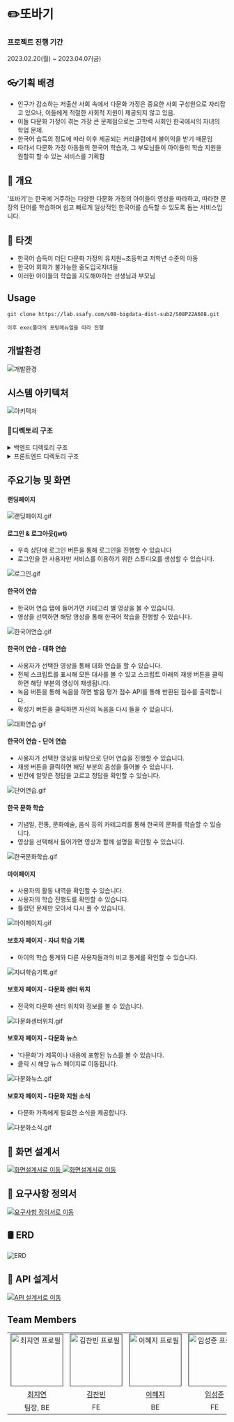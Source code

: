 # ✏️또바기



### 프로젝트 진행 기간

2023.02.20(월) ~ 2023.04.07(금)


## 👓기획 배경
- 인구가 감소하는 저출산 사회 속에서 다문화 가정은 중요한 사회 구성원으로 자리잡고 있으나, 이들에게 적절한 사회적 지원이 제공되지 않고 있음.
- 이들 다문화 가정이 겪는 가장 큰 문제점으로는 고학력 사회인 한국에서의  자녀의 학업 문제.
- 한국어 습득의 정도에 따라 이후 제공되는 커리큘럼에서 불이익을 받기 때문임 
- 따라서 다문화 가정 아동들의 한국어 학습과, 그 부모님들이 아이들의 학습 지원을 원할히 할 수 있는 서비스를 기획함


## 🥅 개요

'또바기'는 한국에 거주하는 다양한 다문화 가정의 아이들이 영상을 따라하고, 따라한 문장의 단어를 학습하며 쉽고 빠르게 일상적인 한국어를 습득할 수  있도록 돕는 서비스입니다.


## 🎯 타겟
- 한국어 습득이 더딘 다문화 가정의 유치원~초등학교 저학년 수준의 아동
- 한국어 회화가 불가능한 중도입국자녀들 
- 이러한 아이들의 학습을 지도해야하는 선생님과 부모님


## Usage

````
git clone https://lab.ssafy.com/s08-bigdata-dist-sub2/S08P22A608.git

이후 exec폴더의 포팅메뉴얼을 따라 진행
````



## 개발환경

![개발환경](./assets/DDOBAGI_개발환경.png)



## 시스템 아키텍처

![아키텍처](./assets/시스템구성도.png)



### 📂디렉토리 구조

<details>
  <summary>
  백엔드 디렉토리 구조
  </summary>

      ddobagi
      ┣ api
      ┃ ┣ controller
      ┃ ┣ dto
          ┣ request
          ┗ response
      ┃ ┗ service
      ┣ common
      ┣ config
      ┣ db
      ┃ ┣ entity
      ┃ ┣ ┗ information
      ┃ ┗ repository
      ┗ ddobagiApplication.java
 </details>





<details>
  <summary>
  프론트엔드 디렉토리 구조
  </summary>

    FE
    ┣ public
    ┃ ┣ data
    ┃ ┣ img
    ┃ ┗ index.html
    ┣ src
    ┃ ┣ @ap.cx
    ┃ ┣ assets
    ┃ ┣ components
    ┃ ┃ ┣ animations
    ┃ ┃ ┣ Charts
    ┃ ┃ ┣ Culture
    ┃ ┃ ┣ Fullpage
    ┃ ┃ ┣ learning
    ┃ ┃ ┣ Map
    ┃ ┃ ┣ modal
    ┃ ┃ ┣ ParentPage
    ┃ ┃ ┣ Swiper
    ┃ ┃ ┗ Word
    ┃ ┣ container
    ┃ ┣ pages
    ┗ ┗ redux

</details>




## 주요기능 및 화면

#### 랜딩페이지

![랜딩페이지.gif](./assets/landing.gif)

#### 로그인 & 로그아웃(jwt)

- 우측 상단에 로그인 버튼을 통해 로그인을 진행할 수 있습니다
- 로그인을 한 사용자만 서비스를 이용하기 위한 스튜디오를 생성할 수 있습니다.

![로그인.gif](./assets/login.gif)



#### 한국어 연습

- 한국어 연습 탭에 들어가면 카테고리 별 영상을 볼 수 있습니다.
- 영상을 선택하면 해당 영상을 통해 한국어 학습을 진행할 수 있습니다.

![한국어연습.gif](./assets/learning.gif)



#### 한국어 연습 - 대화 연습

- 사용자가 선택한 영상을 통해 대화 연습을 할 수 있습니다.
- 전체 스크립트를 표시해 모든 대사를 볼 수 있고 스크립트 아래의 재생 버튼을 클릭하면 해당 부분의 영상이 재생됩니다.
- 녹음 버튼을 통해 녹음을 하면 발음 평가 점수 API를 통해 반환된 점수를 출력합니다.
- 확성기 버튼을 클릭하면 자신의 녹음을 다시 들을 수 있습니다.

![대화연습.gif](./assets/conv.gif)



#### 한국어 연습 - 단어 연습

- 사용자가 선택한 영상을 바탕으로 단어 연습을 진행할 수 있습니다.
- 재생 버튼을 클릭하면 해당 부분의 음성을 들어볼 수 있습니다.
- 빈칸에 알맞은 정답을 고르고 정답을 확인할 수 있습니다.

![단어연습.gif](./assets/word.gif)



#### 한국 문화 학습

- 기념일, 전통, 문화예술, 음식 등의 카테고리를 통해 한국의 문화를 학습할 수 있습니다.
- 영상을 선택해서 들어가면 영상과 함께 설명을 확인할 수 있습니다.

![한국문화학습.gif](./assets/culture.gif)



#### 마이페이지

- 사용자의 활동 내역을 확인할 수 있습니다.
- 사용자의 학습 진행도를 확인할 수 있습니다.
- 틀렸던 문제만 모아서 다시 풀 수 있습니다.

![마이페이지.gif](./assets/mypage.gif)



#### 보호자 페이지 - 자녀 학습 기록

- 아이의 학습 통계와 다른 사용자들과의 비교 통계를 확인할 수 있습니다.

![자녀학습기록.gif](./assets/parents.gif)



#### 보호자 페이지 - 다문화 센터 위치

- 전국의 다문화 센터 위치와 정보를 볼 수 있습니다.

![다문화센터위치.gif](./assets/center.gif)



#### 보호자 페이지 - 다문화 뉴스

- '다문화'가 제목이나 내용에 포함된 뉴스를 볼 수 있습니다.
- 클릭 시 해당 뉴스 페이지로 이동됩니다.

![다문화뉴스.gif](./assets/news.gif)



#### 보호자 페이지 - 다문화 지원 소식

- 다문화 가족에게 필요한 소식을 제공합니다.

![다문화소식.gif](./assets/info.gif)



## 🎨 화면 설계서

<a href="https://www.figma.com/file/BA3a3yKtxlXB9lLzRZOsI6/%EB%AA%A9%EC%97%85-%EB%B0%8F-%EC%99%80%EC%9D%B4%EC%96%B4%ED%94%84%EB%A0%88%EC%9E%84?node-id=2%3A3&t=pXWA3Yq5bmyOA1cF-1">
    <img src="./assets/screen1.png" title="화면설계서로 이동"/>
</a>
<a href="https://www.figma.com/file/BA3a3yKtxlXB9lLzRZOsI6/%EB%AA%A9%EC%97%85-%EB%B0%8F-%EC%99%80%EC%9D%B4%EC%96%B4%ED%94%84%EB%A0%88%EC%9E%84?node-id=2%3A3&t=pXWA3Yq5bmyOA1cF-1">
    <img src="./assets/screen2.png" title="화면설계서로 이동"/>
</a>

## 💭 요구사항 정의서

<a href="https://docs.google.com/spreadsheets/d/1j6hN3UW_iQyiBY1wCHxmRhKxvF29wjGXiwaEdRoH36E/edit#gid=1981292293">
    <img src="./assets/요구사항정의서.gif" title="요구사항 정의서로 이동"/>
</a>

## 🛢︎ ERD

![ERD](./assets/erd.png)

## 📜 API 설계서

<a href="https://www.notion.so/984bc8788e794a3d96ca646551d56e2c?v=aea718149b354480b686056fa755340c&pvs=4">
    <img src="./assets/api.png" title="API 설계서로 이동"/>
</a>



## Team Members

<div align="left">
  <table>
    <tr>
        <td align="center">
        <a href="">
          <img src="./assets/cjy.png" alt="최지연 프로필" width=120 height=120 />
        </a>
      </td>
      <td align="center">
        <a href="">
          <img src="./assets/kcb.png" alt="김찬빈 프로필" width=120 height=120 />
        </a>
      </td>
      <td align="center">
        <a href="">
          <img src="./assets/lhj.png" alt="이혜지 프로필" width=120 height=120 />
        </a>
      </td>
      <td align="center">
        <a href="">
          <img src="./assets/lsj.png" alt="임성준 프로필" width=120 height=120 />
        </a>
      </td>
      <td align="center">
        <a href="">
          <img src="./assets/jhj.png" alt="정희주 프로필" width=120 height=120 />
        </a>
      </td>
      <td align="center">
        <a href="">
          <img src="./assets/hsj.png" alt="황수정 프로필" width=120 height=120 />
        </a>
      </td>
    </tr>
    <tr>
      <td align="center">
        <a href="https://github.com/jiyeon5">
          최지연
        </a>
      </td>
      <td align="center">
        <a href="https://github.com/Rlack97">
          김찬빈
        </a>
      </td>
      <td align="center">
        <a href="https://github.com/leehyeji319">
          이혜지
        </a>
      </td>
      <td align="center">
        <a href="https://github.com/sssungjooon">
          임성준
        </a>
      </td>
      <td align="center">
        <a href="https://github.com/heeheejj">
          정희주
        </a>
      </td>
        <td align="center">
        <a href="https://github.com/sujunghwang">
          황수정
        </a>
      </td>
    </tr>
    <tr>
      <td align="center">
          팀장, BE
      </td>
      <td align="center">
          FE
      </td>
      <td align="center">
          BE
      </td>
      <td align="center">
          FE
      </td>
      <td align="center">
          BE, Infra
      </td>
      <td align="center">
          BE
      </td>
    </tr>
  </table>
</div>
